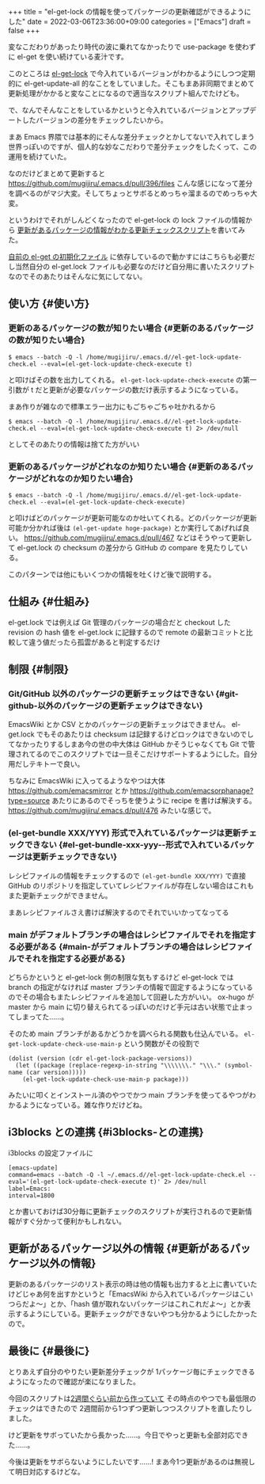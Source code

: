 +++
title = "el-get-lock の情報を使ってパッケージの更新確認ができるようにした"
date = 2022-03-06T23:36:00+09:00
categories = ["Emacs"]
draft = false
+++

変なこだわりがあったり時代の波に乗れてなかったりで
use-package を使わずに el-get を使い続けている麦汁です。

このところは [el-get-lock](https://github.com/tarao/el-get-lock) で今入れているバージョンがわかるようにしつつ定期的に el-get-update-all 的なことをしていました。そこもまあ非同期でまとめて更新処理がかかると変なことになるので適当なスクリプト組んでたけども。

で、なんでそんなことをしているかというと今入れているバージョンとアップデートしたバージョンの差分をチェックしたいから。

まあ Emacs 界隈では基本的にそんな差分チェックとかしてないで入れてしまう世界っぽいのですが、個人的な妙なこだわりで差分チェックをしたくって、この運用を続けていた。

なのだけどまとめて更新すると
<https://github.com/mugijiru/.emacs.d/pull/396/files>
こんな感じになって差分を調べるのがマジ大変。そしてちょっとサボるとめっちゃ溜まるのでめっちゃ大変。

というわけでそれがしんどくなったので
el-get-lock の lock ファイルの情報から
[更新があるパッケージの情報がわかる更新チェックスクリプト](https://github.com/mugijiru/.emacs.d/blob/a447ee75a0159af6361fe654462626e08e19c679/el-get-lock-update-check.el)を書いてみた。

[自前の el-get の初期化ファイル](https://github.com/mugijiru/.emacs.d/blob/a447ee75a0159af6361fe654462626e08e19c679/el-get.lock) に依存しているので動かすにはこちらも必要だし当然自分の el-get.lock ファイルも必要なのだけど自分用に書いたスクリプトなのでそのあたりはそんなに気にしてない。


## 使い方 {#使い方}


### 更新のあるパッケージの数が知りたい場合 {#更新のあるパッケージの数が知りたい場合}

```text
$ emacs --batch -Q -l /home/mugijiru/.emacs.d//el-get-lock-update-check.el --eval=(el-get-lock-update-check-execute t)
```

と叩けばその数を出力してくれる。
`el-get-lock-update-check-execute` の第一引数が t だと更新が必要なパッケージの数だけ表示するようになっている。

まあ作りが雑なので標準エラー出力にもごちゃごちゃ吐かれるから

```text
$ emacs --batch -Q -l /home/mugijiru/.emacs.d//el-get-lock-update-check.el --eval=(el-get-lock-update-check-execute t) 2> /dev/null
```

としてそのあたりの情報は捨てた方がいい


### 更新のあるパッケージがどれなのか知りたい場合 {#更新のあるパッケージがどれなのか知りたい場合}

```text
$ emacs --batch -Q -l /home/mugijiru/.emacs.d//el-get-lock-update-check.el --eval=(el-get-lock-update-check-execute)
```

と叩けばどのパッケージが更新可能なのか吐いてくれる。どのパッケージが更新可能か分かれば後は `(el-get-update hoge-package)` とか実行してあげれば良い。
<https://github.com/mugijiru/.emacs.d/pull/467> などはそうやって更新して
el-get.lock の checksum の差分から GitHub の compare を見たりしている。

このパターンでは他にもいくつかの情報を吐くけど後で説明する。


## 仕組み {#仕組み}

el-get.lock では例えば Git 管理のパッケージの場合だと
checkout した revision の hash 値を el-get.lock に記録するので
remote の最新コミットと比較して違う値だったら孤雲があると判定するだけ


## 制限 {#制限}


### Git/GitHub 以外のパッケージの更新チェックはできない {#git-github-以外のパッケージの更新チェックはできない}

EmacsWiki とか CSV とかのパッケージの更新チェックはできません。
el-get.lock でもそのあたりは checksum は記録するけどロックはできないのでしてなかったりするしまあ今の世の中大体は GitHub かそうじゃなくても Git で管理されてるのでこのスクリプトでは一旦そこだけサポートするようにした。自分用だしテキトーで良い。

ちなみに EmacsWiki に入ってるようなやつは大体
<https://github.com/emacsmirror> とか <https://github.com/emacsorphanage?type=source> あたりにあるのでそっちを使うように recipe を書けば解決する。
<https://github.com/mugijiru/.emacs.d/pull/476> みたいな感じで。


### (el-get-bundle XXX/YYY) 形式で入れているパッケージは更新チェックできない {#el-get-bundle-xxx-yyy--形式で入れているパッケージは更新チェックできない}

レシピファイルの情報をチェックするので
`(el-get-bundle XXX/YYY)` で直接 GitHub のリポジトリを指定していてレシピファイルが存在しない場合はこれもまた更新チェックができません。

まあレシピファイルさえ書けば解決するのでそれでいいかってなってる


### main がデフォルトブランチの場合はレシピファイルでそれを指定する必要がある {#main-がデフォルトブランチの場合はレシピファイルでそれを指定する必要がある}

どちらかというと el-get-lock 側の制限な気もするけど
el-get-lock では branch の指定がなければ
master ブランチの情報で固定するようになっているのでその場合もまたレシピファイルを追加して回避した方がいい。
ox-hugo が master から main に切り替えられてるっぽいのだけど手元は古い状態で止まってしまってた……。

そのため main ブランチがあるかどうかを調べられる関数も仕込んでいる。
`el-get-lock-update-check-use-main-p` という関数がその役割で

```emacs-lisp
(dolist (version (cdr el-get-lock-package-versions))
  (let ((package (replace-regexp-in-string "\\\\\\\." "\\\." (symbol-name (car version)))))
    (el-get-lock-update-check-use-main-p package)))
```

みたいに叩くとインストール済のやつでかつ main ブランチを使ってるやつがわかるようになっている。雑な作りだけどね。


## i3blocks との連携 {#i3blocks-との連携}

i3blocks の設定ファイルに

```text
[emacs-update]
command=emacs --batch -Q -l ~/.emacs.d//el-get-lock-update-check.el --eval='(el-get-lock-update-check-execute t)' 2> /dev/null
label=Emacs:
interval=1800
```

とか書いておけば30分毎に更新チェックのスクリプトが実行されるので更新情報がすぐ分かって便利かもしれない。


## 更新があるパッケージ以外の情報 {#更新があるパッケージ以外の情報}

更新のあるパッケージのリスト表示の時は他の情報も出力すると上に書いていたけどじゃあ何を出すかというと「EmacsWiki から入れているパッケージはこいつらだよ〜」とか、「hash 値が取れないパッケージはこれこれだよ〜」とか表示するようにしている。更新チェックができないやつも分かるようにしたかったので。


## 最後に {#最後に}

とりあえず自分のやりたい更新差分チェックが
1パッケージ毎にチェックできるようになったので確認が楽になりました。

今回のスクリプトは[2週間ぐらい前から作っていて](https://github.com/mugijiru/.emacs.d/pull/405)
その時点のやつでも最低限のチェックはできたので
2週間前から1つずつ更新しつつスクリプトを直したりしました。

けど更新をサボっていたから長かった……。今日でやっと更新も全部対応できた……。

今後は更新をサボらないようにしたいです……!
まあ今1つ更新があるのは無視して明日対応するけどな。
